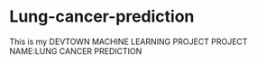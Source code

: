 # Lung-cancer-prediction
This is my DEVTOWN MACHINE LEARNING PROJECT
PROJECT NAME:LUNG CANCER PREDICTION
